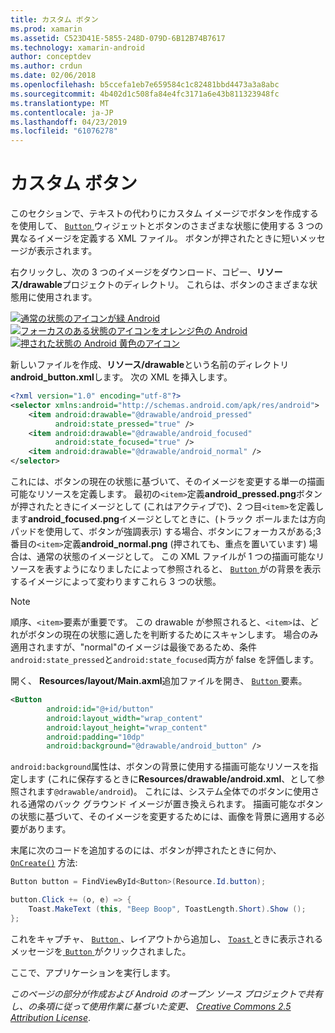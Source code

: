 ```yaml
---
title: カスタム ボタン
ms.prod: xamarin
ms.assetid: C523D41E-5855-248D-079D-6B12B74B7617
ms.technology: xamarin-android
author: conceptdev
ms.author: crdun
ms.date: 02/06/2018
ms.openlocfilehash: b5ccefa1eb7e659584c1c82481bbd4473a3a8abc
ms.sourcegitcommit: 4b402d1c508fa84e4fc3171a6e43b811323948fc
ms.translationtype: MT
ms.contentlocale: ja-JP
ms.lasthandoff: 04/23/2019
ms.locfileid: "61076278"
---
```

# <a name="custom-button"></a>カスタム ボタン

このセクションで、テキストの代わりにカスタム イメージでボタンを作成するを使用して、 [ `Button` ](https://developer.xamarin.com/api/type/Android.Widget.Button/)ウィジェットとボタンのさまざまな状態に使用する 3 つの異なるイメージを定義する XML ファイル。 ボタンが押されたときに短いメッセージが表示されます。

右クリックし、次の 3 つのイメージをダウンロード、コピー、**リソース/drawable**プロジェクトのディレクトリ。 これらは、ボタンのさまざまな状態用に使用されます。

 [![通常の状態のアイコンが緑 Android](custom-button-images/android-normal.png)](custom-button-images/android-normal.png#lightbox) [![フォーカスのある状態のアイコンをオレンジ色の Android](custom-button-images/android-focused.png)](custom-button-images/android-focused.png#lightbox) [![押された状態の Android 黄色のアイコン](custom-button-images/android-pressed.png)](custom-button-images/android-pressed.png#lightbox)

新しいファイルを作成、**リソース/drawable**という名前のディレクトリ**android_button.xml**します。 次の XML を挿入します。

```xml
<?xml version="1.0" encoding="utf-8"?>
<selector xmlns:android="http://schemas.android.com/apk/res/android">
    <item android:drawable="@drawable/android_pressed"
          android:state_pressed="true" />
    <item android:drawable="@drawable/android_focused"
          android:state_focused="true" />
    <item android:drawable="@drawable/android_normal" />
</selector>
```

これには、ボタンの現在の状態に基づいて、そのイメージを変更する単一の描画可能なリソースを定義します。 最初の`<item>`定義**android_pressed.png**ボタンが押されたときにイメージとして (これはアクティブで)、2 つ目`<item>`を定義します**android_focused.png**イメージとしてときに、(トラック ボールまたは方向パッドを使用して、ボタンが強調表示) する場合、ボタンにフォーカスがある;3 番目の`<item>`定義**android_normal.png** (押されても、重点を置いています) 場合は、通常の状態のイメージとして。 この XML ファイルが 1 つの描画可能なリソースを表すようになりましたによって参照されると、 [ `Button` ](https://developer.xamarin.com/api/type/Android.Widget.Button/)がの背景を表示するイメージによって変わりますこれら 3 つの状態。


> [!NOTE]
> 順序、`<item>`要素が重要です。 この drawable が参照されると、`<item>`は、どれがボタンの現在の状態に適したを判断するためにスキャンします。
> 場合のみ適用されますが、"normal"のイメージは最後であるため、条件`android:state_pressed`と`android:state_focused`両方が false を評価します。

開く、 **Resources/layout/Main.axml**追加ファイルを開き、 [ `Button` ](https://developer.xamarin.com/api/type/Android.Widget.Button/)要素。

```xml
<Button
        android:id="@+id/button"
        android:layout_width="wrap_content"
        android:layout_height="wrap_content"
        android:padding="10dp"
        android:background="@drawable/android_button" />
```

`android:background`属性は、ボタンの背景に使用する描画可能なリソースを指定します (これに保存するときに**Resources/drawable/android.xml**、として参照されます`@drawable/android`)。 これには、システム全体でのボタンに使用される通常のバック グラウンド イメージが置き換えられます。 描画可能なボタンの状態に基づいて、そのイメージを変更するためには、画像を背景に適用する必要があります。

末尾に次のコードを追加するのには、ボタンが押されたときに何か、 [`OnCreate()`](https://developer.xamarin.com/api/member/Android.App.Activity.OnCreate/p/Android.OS.Bundle/Android.OS.PersistableBundle/)
方法:

```csharp
Button button = FindViewById<Button>(Resource.Id.button);

button.Click += (o, e) => {
    Toast.MakeText (this, "Beep Boop", ToastLength.Short).Show ();
};
```

これをキャプチャ、 [ `Button` ](https://developer.xamarin.com/api/type/Android.Widget.Button/) 、レイアウトから追加し、 [ `Toast` ](https://developer.xamarin.com/api/type/Android.Widget.Toast/)ときに表示されるメッセージを[ `Button` ](https://developer.xamarin.com/api/type/Android.Widget.Button/)がクリックされました。

ここで、アプリケーションを実行します。


*このページの部分が作成および Android のオープン ソース プロジェクトで共有し、の条項に従って使用作業に基づいた変更、*
[*Creative Commons 2.5 Attribution License*](http://creativecommons.org/licenses/by/2.5/).
